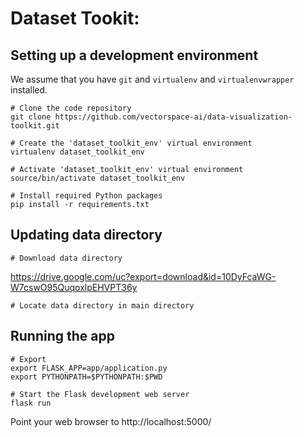 # Dataset Tookit:

## Setting up a development environment

We assume that you have `git` and `virtualenv` and `virtualenvwrapper` installed.

    # Clone the code repository 
    git clone https://github.com/vectorspace-ai/data-visualization-toolkit.git

    # Create the 'dataset_toolkit_env' virtual environment
    virtualenv dataset_toolkit_env
    
    # Activate 'dataset_toolkit_env' virtual environment
    source/bin/activate dataset_toolkit_env

    # Install required Python packages
    pip install -r requirements.txt
    
## Updating data directory

    # Download data directory 
 https://drive.google.com/uc?export=download&id=10DyFcaWG-W7cswO95QuqoxlpEHVPT36y
    
    # Locate data directory in main directory
    
## Running the app
    # Export 
    export FLASK_APP=app/application.py
    export PYTHONPATH=$PYTHONPATH:$PWD

    # Start the Flask development web server
    flask run

Point your web browser to http://localhost:5000/
